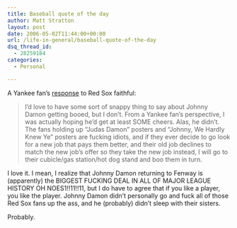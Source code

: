 ```yaml
---
title: Baseball quote of the day
author: Matt Stratton
layout: post
date: 2006-05-02T11:44:00+00:00
url: /life-in-general/baseball-quote-of-the-day
dsq_thread_id:
  - 28259184
categories:
  - Personal

---
```

A Yankee fan&#8217;s [response][1] to Red Sox faithful:

> I&#8217;d love to have some sort of snappy thing to say about Johnny Damon getting booed, but I don&#8217;t. From a Yankee fan&#8217;s perspective, I was actually hoping he&#8217;d get at least SOME cheers. Alas, he didn&#8217;t. The fans holding up &#8220;Judas Damon&#8221; posters and &#8220;Johnny, We Hardly Knew Ye&#8221; posters are fucking idiots, and if they ever decide to go look for a new job that pays them better, and their old job declines to match the new job&#8217;s offer so they take the new job instead, I will go to their cubicle/gas station/hot dog stand and boo them in turn. 

I love it. I mean, I realize that Johnny Damon returning to Fenway is (apparently) the BIGGEST FUCKING DEAL IN ALL OF MAJOR LEAGUE HISTORY OH NOES1!!11!!11, but I do have to agree that if you like a player, you like the player. Johnny Damon didn&#8217;t personally go and fuck all of those Red Sox fans up the ass, and he (probably) didn&#8217;t sleep with their sisters.

Probably.

 [1]: http://jervo.livejournal.com/512628.html